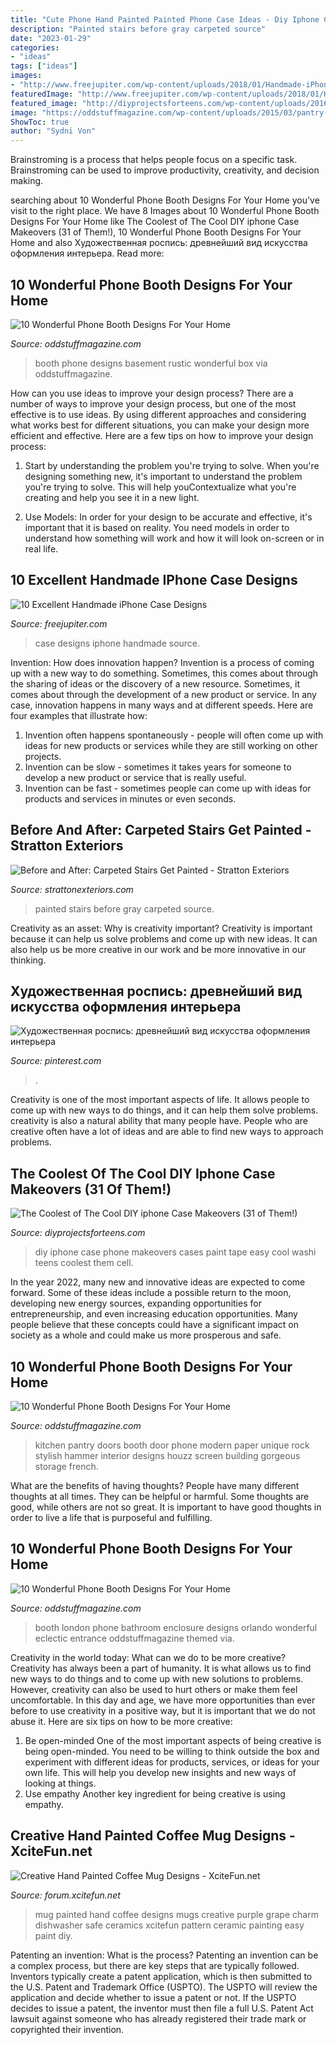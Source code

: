 ```yaml
---
title: "Cute Phone Hand Painted Painted Phone Case Ideas - Diy Iphone Case Phone Makeovers Cases Paint Tape Easy Cool Washi Teens Coolest Them Cell"
description: "Painted stairs before gray carpeted source"
date: "2023-01-29"
categories:
- "ideas"
tags: ["ideas"]
images:
- "http://www.freejupiter.com/wp-content/uploads/2018/01/Handmade-iPhone-Case-Designs-8.jpg"
featuredImage: "http://www.freejupiter.com/wp-content/uploads/2018/01/Handmade-iPhone-Case-Designs-8.jpg"
featured_image: "http://diyprojectsforteens.com/wp-content/uploads/2016/09/funwithwashi_cell.jpg"
image: "https://oddstuffmagazine.com/wp-content/uploads/2015/03/pantry-doors-650x868.jpg"
ShowToc: true
author: "Sydni Von"
---
```



Brainstroming is a process that helps people focus on a specific task. Brainstroming can be used to improve productivity, creativity, and decision making.

	

		
searching about 10 Wonderful Phone Booth Designs For Your Home you've visit to the right place. We have 8 Images about 10 Wonderful Phone Booth Designs For Your Home like The Coolest of The Cool DIY iphone Case Makeovers (31 of Them!), 10 Wonderful Phone Booth Designs For Your Home and also Художественная роспись: древнейший вид искусства оформления интерьера. Read more:
		
    
## 10 Wonderful Phone Booth Designs For Your Home

<img loading=lazy src="http://oddstuffmagazine.com/wp-content/uploads/2015/03/Rustic-Basement-Box.jpg" onerror="this.onerror=null;this.src='https://tse4.mm.bing.net/th?id=OIP.HsfIrmspEG1NL6I_WxA17QHaJi&amp;pid=15.1';" alt="10 Wonderful Phone Booth Designs For Your Home">

_Source: oddstuffmagazine.com_

>booth phone designs basement rustic wonderful box via oddstuffmagazine. 

	

How can you use ideas to improve your design process?
There are a number of ways to improve your design process, but one of the most effective is to use ideas. By using different approaches and considering what works best for different situations, you can make your design more efficient and effective. Here are a few tips on how to improve your design process:
1. Start by understanding the problem you're trying to solve. When you're designing something new, it's important to understand the problem you're trying to solve. This will help youContextualize what you're creating and help you see it in a new light.

2. Use Models: In order for your design to be accurate and effective, it's important that it is based on reality. You need models in order to understand how something will work and how it will look on-screen or in real life.

    
## 10 Excellent Handmade IPhone Case Designs

<img loading=lazy src="http://www.freejupiter.com/wp-content/uploads/2018/01/Handmade-iPhone-Case-Designs-8.jpg" onerror="this.onerror=null;this.src='https://tse1.mm.bing.net/th?id=OIP.bI_egVoKc_AZM9482MhbPQHaJN&amp;pid=15.1';" alt="10 Excellent Handmade iPhone Case Designs">

_Source: freejupiter.com_

>case designs iphone handmade source. 

	

Invention: How does innovation happen?
Invention is a process of coming up with a new way to do something. Sometimes, this comes about through the sharing of ideas or the discovery of a new resource. Sometimes, it comes about through the development of a new product or service.
In any case, innovation happens in many ways and at different speeds. Here are four examples that illustrate how: 

1) Invention often happens spontaneously - people will often come up with ideas for new products or services while they are still working on other projects. 
2) Invention can be slow - sometimes it takes years for someone to develop a new product or service that is really useful. 
3) Invention can be fast - sometimes people can come up with ideas for products and services in minutes or even seconds.

    
## Before And After: Carpeted Stairs Get Painted - Stratton Exteriors

<img loading=lazy src="http://strattonexteriors.com/wp-content/uploads/2013/08/gray-painted-stairs.jpg" onerror="this.onerror=null;this.src='https://tse3.mm.bing.net/th?id=OIP.H52fwcCKORBnZhj2qz6gOAHaLI&amp;pid=15.1';" alt="Before and After: Carpeted Stairs Get Painted - Stratton Exteriors">

_Source: strattonexteriors.com_

>painted stairs before gray carpeted source. 

	

Creativity as an asset: Why is creativity important?
Creativity is important because it can help us solve problems and come up with new ideas. It can also help us be more creative in our work and be more innovative in our thinking.

    
## Художественная роспись: древнейший вид искусства оформления интерьера

<img loading=lazy src="https://i.pinimg.com/originals/12/a4/72/12a4729242c8b9746a579cbc13f4d380.jpg" onerror="this.onerror=null;this.src='https://tse1.mm.bing.net/th?id=OIP.ONpIkNPaXfmsi_iPn0ISOgHaJ4&amp;pid=15.1';" alt="Художественная роспись: древнейший вид искусства оформления интерьера">

_Source: pinterest.com_

>. 

	

Creativity is one of the most important aspects of life. It allows people to come up with new ways to do things, and it can help them solve problems. creativity is also a natural ability that many people have. People who are creative often have a lot of ideas and are able to find new ways to approach problems.

    
## The Coolest Of The Cool DIY Iphone Case Makeovers (31 Of Them!)

<img loading=lazy src="http://diyprojectsforteens.com/wp-content/uploads/2016/09/funwithwashi_cell.jpg" onerror="this.onerror=null;this.src='https://tse4.mm.bing.net/th?id=OIP.GzILmJmuTd7iq5olho1sIwHaHa&amp;pid=15.1';" alt="The Coolest of The Cool DIY iphone Case Makeovers (31 of Them!)">

_Source: diyprojectsforteens.com_

>diy iphone case phone makeovers cases paint tape easy cool washi teens coolest them cell. 

	

In the year 2022, many new and innovative ideas are expected to come forward. Some of these ideas include a possible return to the moon, developing new energy sources, expanding opportunities for entrepreneurship, and even increasing education opportunities. Many people believe that these concepts could have a significant impact on society as a whole and could make us more prosperous and safe.

    
## 10 Wonderful Phone Booth Designs For Your Home

<img loading=lazy src="https://oddstuffmagazine.com/wp-content/uploads/2015/03/pantry-doors-650x868.jpg" onerror="this.onerror=null;this.src='https://tse4.mm.bing.net/th?id=OIP.4ce4POMZja5Bkp5SWKGHLwHaJ4&amp;pid=15.1';" alt="10 Wonderful Phone Booth Designs For Your Home">

_Source: oddstuffmagazine.com_

>kitchen pantry doors booth door phone modern paper unique rock stylish hammer interior designs houzz screen building gorgeous storage french. 

	

What are the benefits of having thoughts?
People have many different thoughts at all times. They can be helpful or harmful. Some thoughts are good, while others are not so great. It is important to have good thoughts in order to live a life that is purposeful and fulfilling.

    
## 10 Wonderful Phone Booth Designs For Your Home

<img loading=lazy src="http://oddstuffmagazine.com/wp-content/uploads/2015/03/themed-london-booth-orlando-650x865.jpg" onerror="this.onerror=null;this.src='https://tse4.mm.bing.net/th?id=OIP.fbfhLj-qh2mJiKXsb7Wi3gHaJ2&amp;pid=15.1';" alt="10 Wonderful Phone Booth Designs For Your Home">

_Source: oddstuffmagazine.com_

>booth london phone bathroom enclosure designs orlando wonderful eclectic entrance oddstuffmagazine themed via. 

	

Creativity in the world today: What can we do to be more creative?
Creativity has always been a part of humanity. It is what allows us to find new ways to do things and to come up with new solutions to problems. However, creativity can also be used to hurt others or make them feel uncomfortable. In this day and age, we have more opportunities than ever before to use creativity in a positive way, but it is important that we do not abuse it. Here are six tips on how to be more creative: 
1. Be open-minded
One of the most important aspects of being creative is being open-minded. You need to be willing to think outside the box and experiment with different ideas for products, services, or ideas for your own life. This will help you develop new insights and new ways of looking at things. 
2. Use empathy
Another key ingredient for being creative is using empathy.

    
## Creative Hand Painted Coffee Mug Designs - XciteFun.net

<img loading=lazy src="http://img.xcitefun.net/users/2014/11/365670,xcitefun-coffee-mug-designs-7.jpg" onerror="this.onerror=null;this.src='https://tse2.mm.bing.net/th?id=OIP.ygNv2WWGWR_XIOHGPatl5AHaJ4&amp;pid=15.1';" alt="Creative Hand Painted Coffee Mug Designs - XciteFun.net">

_Source: forum.xcitefun.net_

>mug painted hand coffee designs mugs creative purple grape charm dishwasher safe ceramics xcitefun pattern ceramic painting easy paint diy. 

	

Patenting an invention: What is the process?
Patenting an invention can be a complex process, but there are key steps that are typically followed. Inventors typically create a patent application, which is then submitted to the U.S. Patent and Trademark Office (USPTO). The USPTO will review the application and decide whether to issue a patent or not. If the USPTO decides to issue a patent, the inventor must then file a full U.S. Patent Act lawsuit against someone who has already registered their trade mark or copyrighted their invention.

